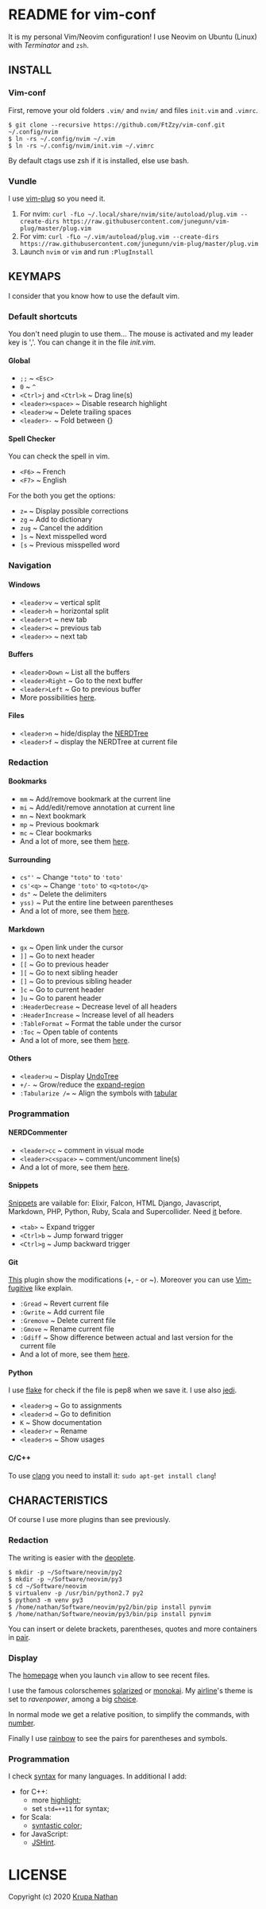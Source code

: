 # README for vim-conf

It is my personal Vim/Neovim configuration! I use Neovim on Ubuntu (Linux) with _Terminator_ and `zsh`.





## INSTALL

### Vim-conf

First, remove your old folders `.vim/` and `nvim/` and files `init.vim` and `.vimrc`.
```
$ git clone --recursive https://github.com/FtZzy/vim-conf.git ~/.config/nvim
$ ln -rs ~/.config/nvim ~/.vim
$ ln -rs ~/.config/nvim/init.vim ~/.vimrc
```
By default ctags use zsh if it is installed, else use bash.



### Vundle

I use [vim-plug](https://github.com/junegunn/vim-plug) so you need it.

1. For nvim: `curl -fLo ~/.local/share/nvim/site/autoload/plug.vim --create-dirs https://raw.githubusercontent.com/junegunn/vim-plug/master/plug.vim`
1. For vim: `curl -fLo ~/.vim/autoload/plug.vim --create-dirs https://raw.githubusercontent.com/junegunn/vim-plug/master/plug.vim`
1. Launch `nvim` or `vim` and run `:PlugInstall`




## KEYMAPS

I consider that you know how to use the default vim.



### Default shortcuts

You don't need plugin to use them...
The mouse is activated and my leader key is ','. You can change it in the file _init.vim_.


#### Global

* `;;` ~ `<Esc>`
* `0` ~ `^`
* `<Ctrl>j` and `<Ctrl>k` ~ Drag line(s)
* `<leader><space>` ~ Disable research highlight
* `<leader>w` ~ Delete trailing spaces
* `<leader>-` ~ Fold between {}


#### Spell Checker

You can check the spell in vim.

* `<F6>` ~ French
* `<F7>` ~ English

For the both you get the options:

* `z=` ~ Display possible corrections
* `zg` ~ Add to dictionary
* `zug` ~ Cancel the addition
* `]s` ~ Next misspelled word
* `[s` ~ Previous misspelled word



### Navigation

#### Windows

* `<leader>v` ~ vertical split
* `<leader>h` ~ horizontal split
* `<leader>t` ~ new tab
* `<leader><` ~ previous tab
* `<leader>>` ~ next tab


#### Buffers

* `<leader>Down` ~ List all the buffers
* `<leader>Right` ~ Go to the next buffer
* `<leader>Left` ~ Go to previous buffer
* More possibilities [here](https://github.com/corntrace/bufexplorer).


#### Files

* `<leader>n` ~ hide/display the [NERDTree](https://github.com/scrooloose/nerdtree)
* `<leader>f` ~ display the NERDTree at current file



### Redaction

#### Bookmarks

* `mm` ~ Add/remove bookmark at the current line
* `mi` ~ Add/edit/remove annotation at current line
* `mn` ~ Next bookmark
* `mp` ~ Previous bookmark
* `mc` ~ Clear bookmarks
* And a lot of more, see them [here](https://github.com/MattesGroeger/vim-bookmarks).


#### Surrounding

* `cs"'` ~ Change `"toto"` to `'toto'`
* `cs'<q>` ~ Change `'toto'` to `<q>toto</q>`
* `ds"` ~ Delete the delimiters
* `yss)` ~ Put the entire line between parentheses
* And a lot of more, see them [here](https://github.com/tpope/vim-surround).


#### Markdown

* `gx` ~ Open link under the cursor
* `]]` ~ Go to next header
* `[[` ~ Go to previous header
* `][` ~ Go to next sibling header
* `[]` ~ Go to previous sibling header
* `]c` ~ Go to current header
* `]u` ~ Go to parent header
* `:HeaderDecrease` ~ Decrease level of all headers
* `:HeaderIncrease` ~ Increase level of all headers
* `:TableFormat` ~ Format the table under the cursor
* `:Toc` ~ Open table of contents
* And a lot of more, see them [here](https://github.com/plasticboy/vim-markdown).


#### Others

* `<leader>u` ~ Display [UndoTree](https://github.com/mbbill/undotree)
* `+/-` ~ Grow/reduce the [expand-region](https://github.com/terryma/vim-expand-region)
* `:Tabularize /=` ~ Align the symbols with [tabular](https://github.com/godlygeek/tabular)



### Programmation

#### NERDCommenter

* `<leader>cc` ~ comment in visual mode
* `<leader>c<space>` ~ comment/uncomment line(s)
* And a lot of more, see them [here](https://github.com/scrooloose/nerdcommenter).


#### Snippets

[Snippets](https://github.com/honza/vim-snippets) are vailable for: Elixir, Falcon, HTML Django, Javascript, Markdown, PHP, Python, Ruby, Scala and Supercollider. Need [it](https://github.com/SirVer/ultisnips) before.

* `<tab>` ~ Expand trigger
* `<Ctrl>b` ~ Jump forward trigger
* `<Ctrl>g` ~ Jump backward trigger


#### Git

[This](https://github.com/airblade/vim-gitgutter) plugin show the modifications (+, - or ~).
Moreover you can use [Vim-fugitive](https://github.com/tpope/vim-fugitive) like explain.

* `:Gread` ~ Revert current file
* `:Gwrite` ~ Add current file
* `:Gremove` ~ Delete current file
* `:Gmove` ~ Rename current file
* `:Gdiff` ~ Show difference between actual and last version for the current file
* And a lot of more, see them [here](http://vimcasts.org/episodes/fugitive-vim---a-complement-to-command-line-git/).


#### Python

I use [flake](https://github.com/andviro/flake8-vim) for check if the file is pep8 when we save it. I use also [jedi](https://github.com/davidhalter/jedi-vim).

* `<leader>g` ~ Go to assignments
* `<leader>d` ~ Go to definition
* `K` ~ Show documentation
* `<leader>r` ~ Rename
* `<leader>s` ~ Show usages


#### C/C++

To use [clang](https://github.com/justmao945/vim-clang) you need to install it: `sudo apt-get install clang`!




## CHARACTERISTICS

Of course I use more plugins than see previously.



### Redaction

The writing is easier with the [deoplete](https://github.com/Shougo/deoplete.nvim).
```
$ mkdir -p ~/Software/neovim/py2
$ mkdir -p ~/Software/neovim/py3
$ cd ~/Software/neovim
$ virtualenv -p /usr/bin/python2.7 py2
$ python3 -m venv py3
$ /home/nathan/Software/neovim/py2/bin/pip install pynvim
$ /home/nathan/Software/neovim/py3/bin/pip install pynvim
```

You can insert or delete brackets, parentheses, quotes and more containers in [pair](https://github.com/jiangmiao/auto-pairs).


### Display

The [homepage](https://github.com/mhinz/vim-startify) when you launch `vim` allow to see recent files.

I use the famous colorschemes [solarized](https://github.com/altercation/vim-colors-solarized) or [monokai](https://github.com/sickill/vim-monokai). My [airline](https://github.com/vim-airline/vim-airline)'s theme is set to _ravenpower_, among a big [choice](https://github.com/vim-airline/vim-airline-themes).

In normal mode we get a relative position, to simplify the commands, with [number](https://github.com/myusuf3/numbers.vim).

Finally I use [rainbow](https://github.com/luochen1990/rainbow) to see the pairs for parentheses and symbols.



### Programmation

I check [syntax](https://github.com/scrooloose/syntastic) for many languages.
In additional I add:

* for C++:
    * more [highlight](https://github.com/octol/vim-cpp-enhanced-highlight);
    * set `std=++11` for syntax;
* for Scala:
    * [syntastic color](https://github.com/derekwyatt/vim-scala);
* for JavaScript:
    * [JSHint](https://github.com/Shutnik/jshint2.vim).





# LICENSE
Copyright (c) 2020 [Krupa Nathan](https://github.com/FtZzy)
